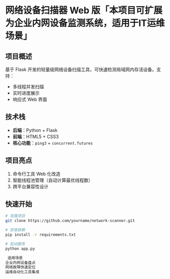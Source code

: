 # 网络设备扫描器 Web 版「本项目可扩展为企业内网设备监测系统，适用于IT运维场景」  

##  项目概述
基于 Flask 开发的轻量级网络设备扫描工具，可快速检测局域网内存活设备。支持：
- 多线程并发扫描
- 实时进度展示
- 响应式 Web 界面

##  技术栈
- **后端**：Python + Flask
- **前端**：HTML5 + CSS3
- **核心功能**：`ping3` + `concurrent.futures`

##  项目亮点
1. 命令行工具 Web 化改造
2. 智能线程池管理（自动计算最优线程数）
3. 跨平台兼容性设计

##  快速开始
```bash
# 克隆项目
git clone https://github.com/yourname/network-scanner.git

# 安装依赖
pip install -r requirements.txt

# 启动服务
python app.py

 适用场景
企业内网设备盘点
网络故障快速定位
运维自动化工具集成

